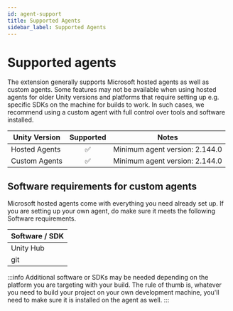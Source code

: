 ```yaml
---
id: agent-support
title: Supported Agents
sidebar_label: Supported Agents
---
```


# Supported agents

The extension generally supports Microsoft hosted agents as well as custom agents. Some features may not be available when using hosted agents for older Unity versions and platforms that require setting up e.g. specific SDKs on the machine for builds to work. In such cases, we recommend using a custom agent with full control over tools and software installed.

| Unity Version | Supported | Notes |
|---------------|:---------:|-------|
| Hosted Agents |     ✅     | Minimum agent version: 2.144.0      |
| Custom Agents |     ✅     | Minimum agent version: 2.144.0      |

## Software requirements for custom agents

Microsoft hosted agents come with everything you need already set up. If you are setting up your own agent, do make sure it meets the following Software requirements.

| Software / SDK |
|----------------|
| Unity Hub  |
| git  |

:::info
Additional software or SDKs may be needed depending on the platform you are targeting with your build. The rule of thumb is, whatever you need to build your project on your own development machine, you'll need to make sure it is installed on the agent as well.
:::